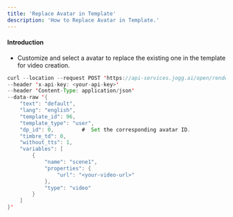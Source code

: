 ```yaml
---
title: 'Replace Avatar in Template'
description: 'How to Replace Avatar in Template.'
---
```

#### Introduction
- Customize and select a avatar to replace the existing one in the template for video creation.
```java
curl --location --request POST 'https://api-services.jogg.ai/open/render' 
--header 'x-api-key: <your-api-key>' 
--header 'Content-Type: application/json' 
--data-raw '{
    "text": "default",
    "lang": "english",
    "template_id": 96,
    "template_type": "user",
    "dp_id": 0,         #  Set the corresponding avatar ID.
    "timbre_td": 0,
    "without_tts": 1,
    "variables": [
        {
            "name": "scene1",
            "properties": {
                "url": "<your-video-url>"
            },
            "type": "video"
        }
    ]
}'
```